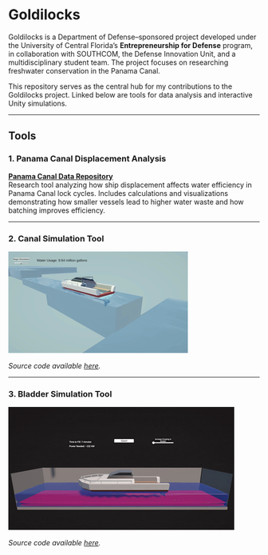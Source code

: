 # Goldilocks

Goldilocks is a Department of Defense–sponsored project developed under the University of Central Florida’s **Entrepreneurship for Defense** program, in collaboration with SOUTHCOM, the Defense Innovation Unit, and a multidisciplinary student team. The project focuses on researching freshwater conservation in the Panama Canal.

This repository serves as the central hub for my contributions to the Goldilocks project. Linked below are tools for data analysis and interactive Unity simulations.

---

## Tools

### 1. Panama Canal Displacement Analysis
[**Panama Canal Data Repository**](https://github.com/jleto6/panama-canal-data)  
Research tool analyzing how ship displacement affects water efficiency in Panama Canal lock cycles. Includes calculations and visualizations demonstrating how smaller vessels lead to higher water waste and how batching improves efficiency.

---

### 2. Canal Simulation Tool
![Panama Canal Simulation Demo](canalsim.gif)  

*Source code available [here](https://github.com/yourusername/panama-canal-sim).*

---

### 3. Bladder Simulation Tool
![Panama Canal Bladder Simulation Demo](bladdersim.gif)  

*Source code available [here](https://github.com/jleto6/bladder-sim).*
